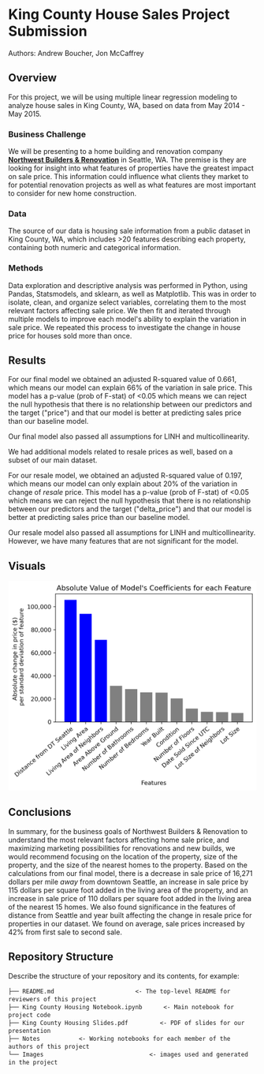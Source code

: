 # King County House Sales Project Submission

Authors: Andrew Boucher, Jon McCaffrey


## Overview

For this project, we will be using multiple linear regression modeling to analyze house sales in King County, WA, based on data from May 2014 - May 2015.

### Business Challenge

We will be presenting to a home building and renovation company __[Northwest Builders & Renovation](northwestbnr.com)__ in Seattle, WA.  The premise is they are looking for insight into what features of properties have the greatest impact on sale price.  This information could influence what clients they market to for potential renovation projects as well as what features are most important to consider for new home construction. 

### Data 

The source of our data is housing sale information from a public dataset in King County, WA, which includes >20 features describing each property, containing both numeric and categorical information.  

### Methods

Data exploration and descriptive analysis was performed in Python, using Pandas, Statsmodels, and sklearn, as well as Matplotlib. This was in order to isolate, clean, and organize select variables, correlating them to the most relevant factors affecting sale price.  We then fit and iterated through multiple models to improve each model's ability to explain the variation in sale price.  We repeated this process to investigate the change in house price for houses sold more than once.

## Results

For our final model we obtained an adjusted R-squared value of 0.661, which means our model can explain 66% of the variation in sale price.  This model has a p-value (prob of F-stat) of <0.05 which means we can reject the null hypothesis that there is no relationship between our predictors and the target ("price") and that our model is better at predicting sales price than our baseline model.  

Our final model also passed all assumptions for LINH and multicollinearity.

We had additional models related to resale prices as well, based on a subset of our main dataset. 

For our resale model, we obtained an adjusted R-squared value of 0.197, which means our model can only explain about 20% of the variation in change of *resale* price.  This model has a p-value (prob of F-stat) of <0.05 which means we can reject the null hypothesis that there is no relationship between our predictors and the target ("delta_price") and that our model is better at predicting sales price than our baseline model.  

Our resale model also passed all assumptions for LINH and multicollinearity.  However, we have many features that are not significant for the model.

## Visuals
![Absolute Value of Model's Coefficients for Each Feature](images/coefs.png)


## Conclusions
In summary, for the business goals of Northwest Builders & Renovation to understand the most relevant factors affecting home sale price, and maximizing marketing possibilities for renovations and new builds, we would recommend focusing on the location of the property, size of the property, and the size of the nearest homes to the property.  Based on the calculations from our final model, there is a decrease in sale price of 16,271 dollars per mile *away* from downtown Seattle, an increase in sale price by 115 dollars per square foot added in the living area of the property, and an increase in sale price of 110 dollars per square foot added in the living area of the nearest 15 homes.  We also found significance in the features of distance from Seattle and year built affecting the change in resale price for properties in our dataset. We found on average, sale prices increased by 42% from first sale to second sale.  


## Repository Structure

Describe the structure of your repository and its contents, for example:

```
├── README.md                       <- The top-level README for reviewers of this project
├── King County Housing Notebook.ipynb   	<- Main notebook for project code
├── King County Housing Slides.pdf         <- PDF of slides for our presentation
├── Notes			<- Working notebooks for each member of the authors of this project
└── Images                              <- images used and generated in the project

